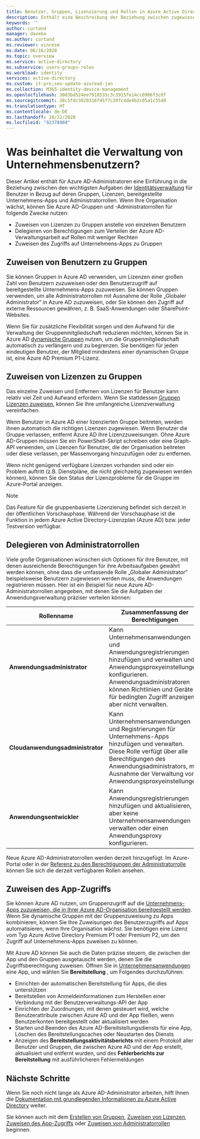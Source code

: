 ```yaml
---
title: Benutzer, Gruppen, Lizenzierung und Rollen in Azure Active Directory
description: Enthält eine Beschreibung der Beziehung zwischen zugewiesenen Benutzern und Lizenzen, Administratorrollen und Gruppenmitgliedschaft in Azure Active Directory.
keywords: ''
author: curtand
manager: daveba
ms.author: curtand
ms.reviewer: vincesm
ms.date: 06/16/2020
ms.topic: overview
ms.service: active-directory
ms.subservice: users-groups-roles
ms.workload: identity
services: active-directory
ms.custom: it-pro;seo-update-azuread-jan
ms.collection: M365-identity-device-management
ms.openlocfilehash: 3083bd524ee7918535c3c3915fe14cc0906f3c0f
ms.sourcegitcommit: 28c5fdc3828316f45f7c20fc4de4b2c05a1c5548
ms.translationtype: HT
ms.contentlocale: de-DE
ms.lasthandoff: 10/22/2020
ms.locfileid: "92378904"
---
```

# <a name="what-is-enterprise-user-management"></a>Was beinhaltet die Verwaltung von Unternehmensbenutzern?

Dieser Artikel enthält für Azure AD-Administratoren eine Einführung in die Beziehung zwischen den wichtigsten Aufgaben der [Identitätsverwaltung](../fundamentals/active-directory-whatis.md?context=azure%2factive-directory%2fusers-groups-roles%2fcontext%2fugr-context) für Benutzer in Bezug auf deren Gruppen, Lizenzen, bereitgestellte Unternehmens-Apps und Administratorrollen. Wenn Ihre Organisation wächst, können Sie Azure AD-Gruppen und -Administratorrollen für folgende Zwecke nutzen:

* Zuweisen von Lizenzen zu Gruppen anstelle von einzelnen Benutzern
* Delegieren von Berechtigungen zum Verteilen der Azure AD-Verwaltungsarbeit auf Rollen mit weniger Rechten
* Zuweisen des Zugriffs auf Unternehmens-Apps zu Gruppen

## <a name="assign-users-to-groups"></a>Zuweisen von Benutzern zu Gruppen

Sie können Gruppen in Azure AD verwenden, um Lizenzen einer großen Zahl von Benutzern zuzuweisen oder den Benutzerzugriff auf bereitgestellte Unternehmens-Apps zuzuweisen. Sie können Gruppen verwenden, um alle Administratorrollen mit Ausnahme der Rolle „Globaler Administrator“ in Azure AD zuzuweisen, oder Sie können den Zugriff auf externe Ressourcen gewähren, z. B. SaaS-Anwendungen oder SharePoint-Websites.

Wenn Sie für zusätzliche Flexibilität sorgen und den Aufwand für die Verwaltung der Gruppenmitgliedschaft reduzieren möchten, können Sie in Azure AD [dynamische Gruppen](groups-create-rule.md) nutzen, um die Gruppenmitgliedschaft automatisch zu verlängern und zu begrenzen. Sie benötigen für jeden eindeutigen Benutzer, der Mitglied mindestens einer dynamischen Gruppe ist, eine Azure AD Premium P1-Lizenz.

## <a name="assign-licenses-to-groups"></a>Zuweisen von Lizenzen zu Gruppen

Das einzelne Zuweisen und Entfernen von Lizenzen für Benutzer kann relativ viel Zeit und Aufwand erfordern. Wenn Sie stattdessen [Gruppen Lizenzen zuweisen](../fundamentals/license-users-groups.md?context=azure%2factive-directory%2fusers-groups-roles%2fcontext%2fugr-context), können Sie Ihre umfangreiche Lizenzverwaltung vereinfachen.

Wenn Benutzer in Azure AD einer lizenzierten Gruppe beitreten, werden ihnen automatisch die richtigen Lizenzen zugewiesen. Wenn Benutzer die Gruppe verlassen, entfernt Azure AD ihre Lizenzzuweisungen. Ohne Azure AD-Gruppen müssen Sie ein PowerShell-Skript schreiben oder eine Graph-API verwenden, um Lizenzen für Benutzer, die der Organisation beitreten oder diese verlassen, per Massenvorgang hinzuzufügen oder zu entfernen.

Wenn nicht genügend verfügbare Lizenzen vorhanden sind oder ein Problem auftritt (z.B. Dienstpläne, die nicht gleichzeitig zugewiesen werden können), können Sie den Status der Lizenzprobleme für die Gruppe im Azure-Portal anzeigen.

>[!NOTE]
>Das Feature für die gruppenbasierte Lizenzierung befindet sich derzeit in der öffentlichen Vorschauphase. Während der Vorschauphase ist die Funktion in jedem Azure Active Directory-Lizenzplan (Azure AD) bzw. jeder Testversion verfügbar.

## <a name="delegate-administrator-roles"></a>Delegieren von Administratorrollen

Viele große Organisationen wünschen sich Optionen für ihre Benutzer, mit denen ausreichende Berechtigungen für ihre Arbeitsaufgaben gewährt werden können, ohne dass die umfassende Rolle „Globaler Administrator“ beispielsweise Benutzern zugewiesen werden muss, die Anwendungen registrieren müssen. Hier ist ein Beispiel für neue Azure AD-Administratorrollen angegeben, mit denen Sie die Aufgaben der Anwendungsverwaltung präziser verteilen können:

 Rollenname | Zusammenfassung der Berechtigungen
 --------- | -------------------
 **Anwendungsadministrator** | Kann Unternehmensanwendungen und Anwendungsregistrierungen hinzufügen und verwalten und Anwendungsproxyeinstellungen konfigurieren. Anwendungsadministratoren können Richtlinien und Geräte für bedingten Zugriff anzeigen, aber nicht verwalten.
 **Cloudanwendungsadministrator** | Kann Unternehmensanwendungen und Registrierungen für Unternehmens-Apps hinzufügen und verwalten. Diese Rolle verfügt über alle Berechtigungen des Anwendungsadministrators, mit Ausnahme der Verwaltung von Anwendungsproxyeinstellungen.
**Anwendungsentwickler** | Kann Anwendungsregistrierungen hinzufügen und aktualisieren, aber keine Unternehmensanwendungen verwalten oder einen Anwendungsproxy konfigurieren.

Neue Azure AD-Administratorrollen werden derzeit hinzugefügt. Im Azure-Portal oder in der [Referenz zu den Berechtigungen der Administratorrolle ](../roles/permissions-reference.md) können Sie sich die derzeit verfügbaren Rollen ansehen.

## <a name="assign-app-access"></a>Zuweisen des App-Zugriffs

Sie können Azure AD nutzen, um Gruppenzugriff auf die [Unternehmens-Apps zuzuweisen, die in Ihrer Azure AD-Organisation bereitgestellt werden](../manage-apps/assign-user-or-group-access-portal.md?context=azure%2factive-directory%2fusers-groups-roles%2fcontext%2fugr-context). Wenn Sie dynamische Gruppen mit der Gruppenzuweisung zu Apps kombinieren, können Sie Ihre Zuweisungen des Benutzerzugriffs auf Apps automatisieren, wenn Ihre Organisation wächst. Sie benötigen eine Lizenz vom Typ Azure Active Directory Premium P1 oder Premium P2, um den Zugriff auf Unternehmens-Apps zuweisen zu können.

Mit Azure AD können Sie auch die Daten präzise steuern, die zwischen der App und den Gruppen ausgetauscht werden, denen Sie die Zugriffsberechtigung zuweisen. Öffnen Sie in [Unternehmensanwendungen](https://portal.azure.com/#blade/Microsoft_AAD_IAM/StartboardApplicationsMenuBlade/AllApps) eine App, und wählen Sie **Bereitstellung** , um Folgendes durchzuführen:

* Einrichten der automatischen Bereitstellung für Apps, die dies unterstützen
* Bereitstellen von Anmeldeinformationen zum Herstellen einer Verbindung mit der Benutzerverwaltungs-API der App
* Einrichten der Zuordnungen, mit denen gesteuert wird, welche Benutzerattribute zwischen Azure AD und der App fließen, wenn Benutzerkonten bereitgestellt oder aktualisiert werden
* Starten und Beenden des Azure AD-Bereitstellungsdiensts für eine App, Löschen des Bereitstellungscaches oder Neustarten des Diensts
* Anzeigen des **Bereitstellungsaktivitätsberichts** mit einem Protokoll aller Benutzer und Gruppen, die zwischen Azure AD und der App erstellt, aktualisiert und entfernt wurden, und des **Fehlerberichts zur Bereitstellung** mit ausführlicheren Fehlermeldungen

## <a name="next-steps"></a>Nächste Schritte

Wenn Sie noch nicht lange als Azure AD-Administrator arbeiten, hilft Ihnen die [Dokumentation mit grundlegenden Informationen zu Azure Active Directory](../fundamentals/index.yml) weiter.

Sie können auch mit dem [Erstellen von Gruppen](../fundamentals/active-directory-groups-create-azure-portal.md?context=azure%2factive-directory%2fusers-groups-roles%2fcontext%2fugr-context), [Zuweisen von Lizenzen](../fundamentals/license-users-groups.md?context=azure%2factive-directory%2fusers-groups-roles%2fcontext%2fugr-context), [Zuweisen des App-Zugriffs](../manage-apps/assign-user-or-group-access-portal.md?context=azure%2factive-directory%2fusers-groups-roles%2fcontext%2fugr-context) oder [Zuweisen von Administratorrollen](../roles/permissions-reference.md) beginnen.